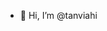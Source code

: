 - 👋 Hi, I’m @tanviahi


<!---
tanviahi/tanviahi is a ✨ special ✨ repository because its `README.md` (this file) appears on your GitHub profile.
You can click the Preview link to take a look at your changes.
--->
